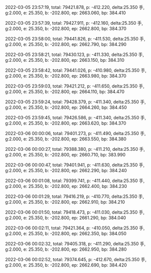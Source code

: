 2022-03-05 23:57:19, total: 79421.878, p: -412.220, delta:25.350 手, g:2.000, e: 25.350, b: -202.800, ep: 2663.060, bp: 384.410

2022-03-05 23:57:39, total: 79427.911, p: -412.160, delta:25.350 手, g:2.000, e: 25.350, b: -202.800, ep: 2662.800, bp: 384.370

2022-03-05 23:58:00, total: 79441.826, p: -411.530, delta:25.350 手, g:2.000, e: 25.350, b: -202.800, ep: 2662.790, bp: 384.290

2022-03-05 23:58:21, total: 79430.123, p: -411.330, delta:25.350 手, g:2.000, e: 25.350, b: -202.800, ep: 2663.150, bp: 384.310

2022-03-05 23:58:42, total: 79441.026, p: -410.980, delta:25.350 手, g:2.000, e: 25.350, b: -202.800, ep: 2663.980, bp: 384.370

2022-03-05 23:59:03, total: 79421.212, p: -411.650, delta:25.350 手, g:2.000, e: 25.350, b: -202.800, ep: 2664.110, bp: 384.470

2022-03-05 23:59:24, total: 79428.379, p: -411.340, delta:25.350 手, g:2.000, e: 25.350, b: -202.800, ep: 2664.260, bp: 384.450

2022-03-05 23:59:45, total: 79426.586, p: -411.340, delta:25.350 手, g:2.000, e: 25.350, b: -202.800, ep: 2663.620, bp: 384.370

2022-03-06 00:00:06, total: 79401.273, p: -411.490, delta:25.350 手, g:2.000, e: 25.350, b: -202.800, ep: 2663.550, bp: 384.380

2022-03-06 00:00:27, total: 79388.380, p: -411.210, delta:25.350 手, g:2.000, e: 25.350, b: -202.800, ep: 2660.710, bp: 383.990

2022-03-06 00:00:47, total: 79401.941, p: -411.630, delta:25.350 手, g:2.000, e: 25.350, b: -202.800, ep: 2662.290, bp: 384.240

2022-03-06 00:01:08, total: 79399.741, p: -411.440, delta:25.350 手, g:2.000, e: 25.350, b: -202.800, ep: 2662.400, bp: 384.230

2022-03-06 00:01:29, total: 79416.219, p: -410.770, delta:25.350 手, g:2.000, e: 25.350, b: -202.800, ep: 2662.910, bp: 384.210

2022-03-06 00:01:50, total: 79418.473, p: -411.030, delta:25.350 手, g:2.000, e: 25.350, b: -202.800, ep: 2661.290, bp: 384.040

2022-03-06 00:02:11, total: 79421.364, p: -410.050, delta:25.350 手, g:2.000, e: 25.350, b: -202.800, ep: 2662.350, bp: 384.050

2022-03-06 00:02:32, total: 79405.318, p: -411.290, delta:25.350 手, g:2.000, e: 25.350, b: -202.800, ep: 2662.950, bp: 384.280

2022-03-06 00:02:52, total: 79374.645, p: -412.670, delta:25.350 手, g:2.000, e: 25.350, b: -202.800, ep: 2662.690, bp: 384.420